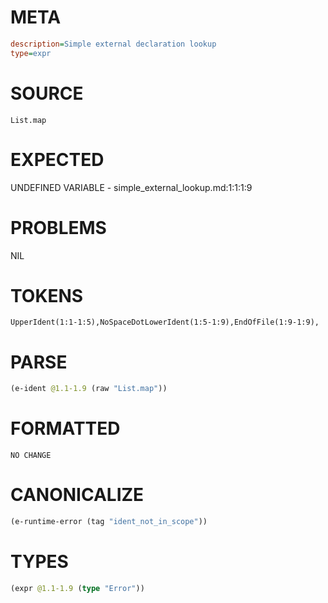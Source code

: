 # META
~~~ini
description=Simple external declaration lookup
type=expr
~~~
# SOURCE
~~~roc
List.map
~~~
# EXPECTED
UNDEFINED VARIABLE - simple_external_lookup.md:1:1:1:9
# PROBLEMS
NIL
# TOKENS
~~~zig
UpperIdent(1:1-1:5),NoSpaceDotLowerIdent(1:5-1:9),EndOfFile(1:9-1:9),
~~~
# PARSE
~~~clojure
(e-ident @1.1-1.9 (raw "List.map"))
~~~
# FORMATTED
~~~roc
NO CHANGE
~~~
# CANONICALIZE
~~~clojure
(e-runtime-error (tag "ident_not_in_scope"))
~~~
# TYPES
~~~clojure
(expr @1.1-1.9 (type "Error"))
~~~
